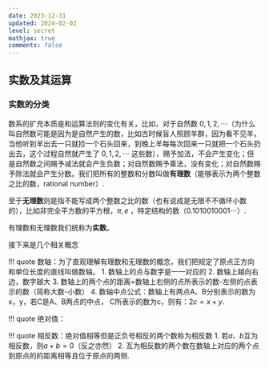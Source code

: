```yaml
---
date: 2023-12-31
updated: 2024-02-02
level: secret
mathjax: true
comments: false
---
```


## 实数及其运算

### 实数的分类
数系的扩充本质是和运算法则的变化有关，比如，对于自然数 ${0,1,2,⋯}$（为什么叫自然数可能是因为是自然产生的数，比如古时候盲人照顾羊群，因为看不见羊，当他听到羊出去一只就捡一个石头回来，到晚上羊每每次回来一只就把一个石头扔出去，这个过程自然就产生了 ${0,1,2,⋯}$ 这些数），赐予加法，不会产生变化；但是自然数之间赐予减法就会产生负数；对自然数赐予乘法，没有变化；对自然数赐予除法就会产生分数。我们把所有的整数和分数叫做**有理数**（能够表示为两个整数之比的数，rational number）.

至于**无理数**则是指不能写成两个整数之比的数（也有说成是无限不不循环小数的），比如非完全平方数的平方根，$π,e$ ，特定结构的数（$0.1010010001⋯$）.

有理数和无理数我们统称为**实数**。

接下来是几个相关概念

!!! quote
    数轴：为了直观理解有理数和无理数的概念，我们把规定了原点正方向和单位长度的直线叫做数轴。
    1. 数轴上的点与数字是一一对应的
    2. 数轴上越向右边，数字越大
    3. 数轴上的两个点的距离=数轴上右侧的点所表示的数-左侧的点表示的数（简称大数-小数）
    4. 数轴中点公式：数轴上有两点A、B分别表示的数为x，y，若C是A、B两点的中点， C所表示的数为c，则有：$2c=x+y$.

!!! quote
    绝对值：

!!! quote
    相反数：绝对值相等但是正负号相反的两个数称为相反数
    1. 若$a、b$互为相反数，则$a+b=0$（反之亦然）
    2. 互为相反数的两个数在数轴上对应的两个点到原点的的距离相等且位于原点的两侧.

